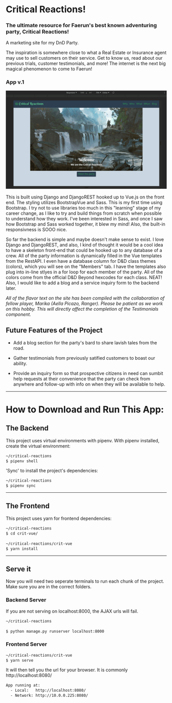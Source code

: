 # Critical Reactions!
### The ultimate resource for Faerun's best known adventuring party, Critical Reactions!
A marketing site for my DnD Party.


The inspiration is somewhere close to what a Real Estate or Insurance agent may use to sell customers on their service. Get to know us, read about our previous trials, customer testimonials, and more! The internet is the next big magical phenomenon to come to Faerun!

### App v.1

![Critical Reactions site demo with Bootstrap and Vue.js](crit-vue/src/assets/preview-gif.gif)



This is built using Django and DjangoREST hooked up to Vue.js on the front end. The styling utilizes BootstrapVue and Sass. This is my first time using Bootstrap. I try not to use libraries too much in this "learning" stage of my career change, as I like to try and build things from scratch when possible to understand how they work. I've been interested in Sass, and once I saw how Bootstrap and Sass worked together, it blew my mind! Also, the built-in responsivness is SOOO nice. 

So far the backend is simple and maybe doesn't make sense to exist. I love Django and DjangoREST, and also, I kind of thought it would be a cool idea to have a skeleton front-end that could be hooked up to any database of a crew. All of the party information is dynamically filled in the Vue templates from the RestAPI. I even have a database column for D&D class themes (colors), which you will see on the "Members" tab. I have the templates also plug into in-line stlyes in a for loop for each member of the party. All of the colors come from the official D&D Beyond hexcodes for each class. NEAT! Also, I would like to add a blog and a service inquiry form to the backend later. 

*All of the flavor text on the site has been compiled with the collaboration of fellow player, Marika (Aella Picazo, Ranger). Please be patient as we work on this hobby. This will directly affect the completion of the Testimonials component.*


## Future Features of the Project

  - Add a blog section for the party's bard to share lavish tales from the road. 
  
  - Gather testimonials from previously satified customers to boast our ability.

  - Provide an inquiry form so that prospective citizens in need can sumbit help requests at their convenience that the party can check from anywhere and follow-up with info on when they will be available to help.  

***

# How to Download and Run This App:

## The Backend

This project uses virtual environments with pipenv. With pipenv installed, create the virtual environment:

```console
~/critical-reactions
$ pipenv shell
```

'Sync' to install the project's dependencies:

```console
~/critical-reactions
$ pipenv sync
```

***

## The Frontend

This project uses yarn for frontend dependencies:

```console
~/critical-reactions
$ cd crit-vue/

~/critical-reactions/crit-vue
$ yarn install
```

***

## Serve it

Now you will need two seperate terminals to run each chunk of the project. Make sure you are in the correct folders. 

###  Backend Server

If you are not serving on localhost:8000, the AJAX urls will fail. 
```console
~/critical-reactions

$ python manage.py runserver localhost:8000
```

### Frontend Server

```console
~/critical-reactions/crit-vue
$ yarn serve
```
It will then tell you the url for your browser. It is commonly http://localhost:8080/

```console
App running at:
  - Local:   http://localhost:8080/
  - Network: http://10.0.0.225:8080/
```

